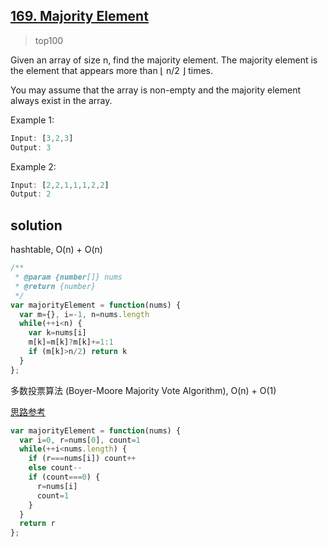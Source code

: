 ## [169. Majority Element](https://leetcode.com/problems/majority-element/)
> top100

Given an array of size n, find the majority element. The majority element is the element that appears more than ⌊ n/2 ⌋ times.

You may assume that the array is non-empty and the majority element always exist in the array.

Example 1:
```js
Input: [3,2,3]
Output: 3
```
Example 2:
```js
Input: [2,2,1,1,1,2,2]
Output: 2
```

## solution
hashtable, O(n) + O(n)
```js
/**
 * @param {number[]} nums
 * @return {number}
 */
var majorityElement = function(nums) {
  var m={}, i=-1, n=nums.length
  while(++i<n) {
    var k=nums[i]
    m[k]=m[k]?m[k]+=1:1
    if (m[k]>n/2) return k
  }
};
```
多数投票算法 (Boyer-Moore Majority Vote Algorithm), O(n) + O(1)

[思路参考](https://blog.csdn.net/kimixuchen/article/details/52787307)
```js
var majorityElement = function(nums) {
  var i=0, r=nums[0], count=1
  while(++i<nums.length) {
    if (r===nums[i]) count++
    else count--
    if (count===0) {
      r=nums[i]
      count=1
    }
  }
  return r
};
```

